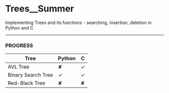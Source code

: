 # Trees__Summer
Implementing Trees and its functions - searching, insertion, deletion in Python and C 
___
### PROGRESS

| Tree | Python | C |
|------|--------|----|
| AVL Tree | ✘ | ✓ |
| Binary Search Tree | ✓ | ✓ |
| Red-Black Tree | ✘ | ✘ |
